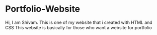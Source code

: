 # Portfolio-Website
Hi, I am Shivam. This is one of my website that i created with HTML and CSS This website is basically for those who want a website for portfolio

